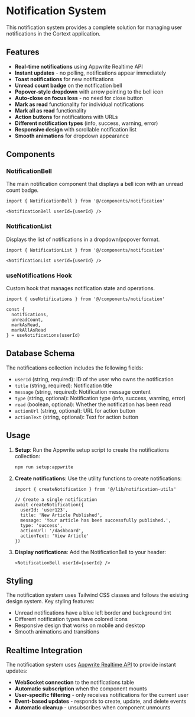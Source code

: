 # Notification System

This notification system provides a complete solution for managing user notifications in the Cortext application.

## Features

- **Real-time notifications** using Appwrite Realtime API
- **Instant updates** - no polling, notifications appear immediately
- **Toast notifications** for new notifications
- **Unread count badge** on the notification bell
- **Popover-style dropdown** with arrow pointing to the bell icon
- **Auto-close on focus loss** - no need for close button
- **Mark as read** functionality for individual notifications
- **Mark all as read** functionality
- **Action buttons** for notifications with URLs
- **Different notification types** (info, success, warning, error)
- **Responsive design** with scrollable notification list
- **Smooth animations** for dropdown appearance

## Components

### NotificationBell
The main notification component that displays a bell icon with an unread count badge.

```tsx
import { NotificationBell } from '@/components/notification'

<NotificationBell userId={userId} />
```

### NotificationList
Displays the list of notifications in a dropdown/popover format.

```tsx
import { NotificationList } from '@/components/notification'

<NotificationList userId={userId} />
```

### useNotifications Hook
Custom hook that manages notification state and operations.

```tsx
import { useNotifications } from '@/components/notification'

const { 
  notifications, 
  unreadCount, 
  markAsRead, 
  markAllAsRead 
} = useNotifications(userId)
```

## Database Schema

The notifications collection includes the following fields:

- `userId` (string, required): ID of the user who owns the notification
- `title` (string, required): Notification title
- `message` (string, required): Notification message content
- `type` (string, optional): Notification type (info, success, warning, error)
- `read` (boolean, optional): Whether the notification has been read
- `actionUrl` (string, optional): URL for action button
- `actionText` (string, optional): Text for action button

## Usage

1. **Setup**: Run the Appwrite setup script to create the notifications collection:
   ```bash
   npm run setup:appwrite
   ```

2. **Create notifications**: Use the utility functions to create notifications:
   ```tsx
   import { createNotification } from '@/lib/notification-utils'
   
   // Create a single notification
   await createNotification({
     userId: 'user123',
     title: 'New Article Published',
     message: 'Your article has been successfully published.',
     type: 'success',
     actionUrl: '/dashboard',
     actionText: 'View Article'
   })
   ```

3. **Display notifications**: Add the NotificationBell to your header:
   ```tsx
   <NotificationBell userId={userId} />
   ```

## Styling

The notification system uses Tailwind CSS classes and follows the existing design system. Key styling features:

- Unread notifications have a blue left border and background tint
- Different notification types have colored icons
- Responsive design that works on mobile and desktop
- Smooth animations and transitions

## Realtime Integration

The notification system uses [Appwrite Realtime API](https://appwrite.io/docs/apis/realtime) to provide instant updates:

- **WebSocket connection** to the notifications table
- **Automatic subscription** when the component mounts
- **User-specific filtering** - only receives notifications for the current user
- **Event-based updates** - responds to create, update, and delete events
- **Automatic cleanup** - unsubscribes when component unmounts

